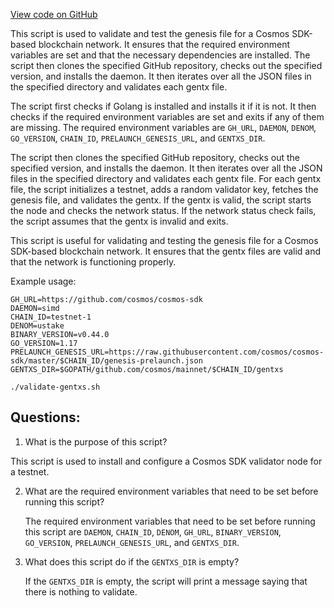 [View code on GitHub](https://github.com/cosmos/cosmos-sdk/blob/main/scripts/validate-gentxs.sh)

This script is used to validate and test the genesis file for a Cosmos SDK-based blockchain network. It ensures that the required environment variables are set and that the necessary dependencies are installed. The script then clones the specified GitHub repository, checks out the specified version, and installs the daemon. It then iterates over all the JSON files in the specified directory and validates each gentx file. 

The script first checks if Golang is installed and installs it if it is not. It then checks if the required environment variables are set and exits if any of them are missing. The required environment variables are `GH_URL`, `DAEMON`, `DENOM`, `GO_VERSION`, `CHAIN_ID`, `PRELAUNCH_GENESIS_URL`, and `GENTXS_DIR`. 

The script then clones the specified GitHub repository, checks out the specified version, and installs the daemon. It then iterates over all the JSON files in the specified directory and validates each gentx file. For each gentx file, the script initializes a testnet, adds a random validator key, fetches the genesis file, and validates the gentx. If the gentx is valid, the script starts the node and checks the network status. If the network status check fails, the script assumes that the gentx is invalid and exits. 

This script is useful for validating and testing the genesis file for a Cosmos SDK-based blockchain network. It ensures that the gentx files are valid and that the network is functioning properly. 

Example usage:

```
GH_URL=https://github.com/cosmos/cosmos-sdk
DAEMON=simd
CHAIN_ID=testnet-1
DENOM=ustake
BINARY_VERSION=v0.44.0
GO_VERSION=1.17
PRELAUNCH_GENESIS_URL=https://raw.githubusercontent.com/cosmos/cosmos-sdk/master/$CHAIN_ID/genesis-prelaunch.json
GENTXS_DIR=$GOPATH/github.com/cosmos/mainnet/$CHAIN_ID/gentxs

./validate-gentxs.sh
```
## Questions: 
 1. What is the purpose of this script?
   
   This script is used to install and configure a Cosmos SDK validator node for a testnet.

2. What are the required environment variables that need to be set before running this script?
   
   The required environment variables that need to be set before running this script are `DAEMON`, `CHAIN_ID`, `DENOM`, `GH_URL`, `BINARY_VERSION`, `GO_VERSION`, `PRELAUNCH_GENESIS_URL`, and `GENTXS_DIR`.

3. What does this script do if the `GENTXS_DIR` is empty?
   
   If the `GENTXS_DIR` is empty, the script will print a message saying that there is nothing to validate.